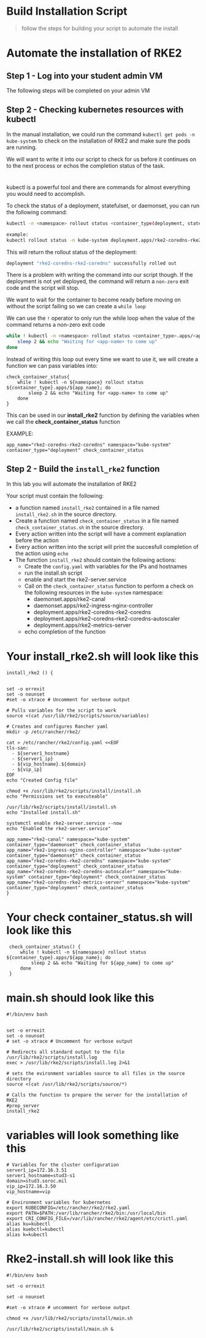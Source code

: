 # Build Installation Script
> follow the steps for building your script to automate the install

# Automate the installation of RKE2

## Step 1 - Log into your student admin VM

The following steps will be completed on your admin VM

## Step 2 - Checking kubernetes resources with kubectl

In the manual installation, we could run the command `kubectl get pods -n kube-system` to check on the installation of RKE2 and make sure the pods are running.

We will want to write it into our script to check for us before it continues on to the next process or echos the completion status of the task.

#

kubectl is a powerful tool and there are commands for almost everything you would need to accomplish.

To check the status of a deployment, statefulset, or daemonset, you can run the following command:

```bash
kubectl -n <namespace> rollout status <container_type(deployment, statefulset, or daemonset)>.apps/<app_name>

example:
kubectl rollout status -n kube-system deployment.apps/rke2-coredns-rke2-coredns
```

This will return the rollout status of the deployment:

```bash
deployment "rke2-coredns-rke2-coredns" successfully rolled out
```

There is a problem with writing the command into our script though.  If the deployment is not yet deployed, the command will return a `non-zero` exit code and the script will stop.

We want to wait for the container to become ready before moving on without the script failing so we can create a `while loop`

We can use the `!` operator to only run the while loop when the value of the command returns a non-zero exit code

```bash
while ! kubectl -n <namespace> rollout status <container_type>.apps/<app_name>; do
    sleep 2 && echo "Waiting for <app-name> to come up"
done
```

Instead of writing this loop out every time we want to use it, we will create a function we can pass variables into:

```shell
check_container_status{
    while ! kubectl -n ${namespace} rollout status ${container_type}.apps/${app_name}; do
        sleep 2 && echo "Waiting for <app-name> to come up"
    done
}
```

This can be used in our **install_rke2** function by defining the variables when we call the **check_container_status** function

EXAMPLE:

```shell
app_name="rke2-coredns-rke2-coredns" namespace="kube-system" container_type="deployment" check_container_status
```

## Step 2 - Build the `install_rke2` function

In this lab you will automate the installation of RKE2

Your script must contain the following:

- a function named `install_rke2` contained in a file named `install_rke2.sh` in the source directory.
- Create a function named `check_container_status` in a file named `check_container_status.sh` in the source directory.
- Every action written into the script will have a comment explanation before the action
- Every action written into the script will print the succesfull completion of the action using `echo`
- The function `install_rke2` should contain the following actions:
  - Create the `config.yaml` with variables for the IPs and hostnames
  - run the install.sh script
  - enable and start the rke2-server.service
  - Call on the `check_container_status` function to perform a check on the following resources in the `kube-system` namespace:
    - daemonset.apps/rke2-canal
    - daemonset.apps/rke2-ingress-nginx-controller
    - deployment.apps/rke2-coredns-rke2-coredns
    - deployment.apps/rke2-coredns-rke2-coredns-autoscaler
    - deployment.apps/rke2-metrics-server
  - echo completion of the function


# Your install_rke2.sh will look like this
```
install_rke2 () {


set -o errexit
set -o nounset
#set -o xtrace # Uncomment for verbose output

# Pulls variables for the script to work
source <(cat /usr/lib/rke2/scripts/source/variables)

# Creates and configures Rancher yaml
mkdir -p /etc/rancher/rke2/

cat > /etc/rancher/rke2/config.yaml <<EOF
tls-san:
  - ${server1_hostname}
  - ${server1_ip}
  - ${vip_hostname}.${domain}
  - ${vip_ip}
EOF
echo "Created Config file"

chmod +x /usr/lib/rke2/scripts/install/install.sh
echo "Permissions set to executeable"

/usr/lib/rke2/scripts/install/install.sh
echo "Installed install.sh"

systemctl enable rke2-server.service --now
echo "Enabled the rke2-server.service"

app_name="rke2-canal" namespace="kube-system" container_type="daemonset" check_container_status
app_name="rke2-ingress-nginx-controller" namespace="kube-system" container_type="daemonset" check_container_status
app_name="rke2-coredns-rke2-coredns" namespace="kube-system" container_type="deployment" check_container_status
app_name="rke2-coredns-rke2-coredns-autoscaler" namespace="kube-system" container_type="deployment" check_container_status
app_name="rke2-coredns-rke2-metrics-server" namespace="kube-system" container_type="deployment" check_container_status
}
```
# Your check container_status.sh will look like this
```
 check_container_status() {
     while ! kubectl -n ${namespace} rollout status ${container_type}.apps/${app_name}; do
         sleep 2 && echo "Waiting for ${app_name} to come up"
     done
 }
```
# main.sh should look like this
```
#!/bin/env bash


set -o errexit
set -o nounset
# set -o xtrace # Uncomment for verbose output

# Redirects all standard output to the file /usr/lib/rke2/scripts/install.log
exec > /usr/lib/rke2/scripts/install.log 2>&1 

# sets the evironment variables source to all files in the source directory
source <(cat /usr/lib/rke2/scripts/source/*)

# Calls the function to prepare the server for the installation of RKE2
#prep_server
install_rke2
```
# variables will look something like this
```
# Variables for the cluster configuration
server1_ip=172.16.3.51
server1_hostname=stud3-s1
domain=stud3.soroc.mil
vip_ip=172.16.3.50
vip_hostname=vip

# Environment variables for kubernetes
export KUBECONFIG=/etc/rancher/rke2/rke2.yaml
export PATH=$PATH:/var/lib/rancher/rke2/bin:/usr/local/bin
export CRI_CONFIG_FILE=/var/lib/rancher/rke2/agent/etc/crictl.yaml
alias ku=kubectl
alias kuebctl=kubectl
alias k=kubectl
```
# Rke2-install.sh will look like this
```
#!/bin/env bash

set -o errexit

set -o nounset

#set -o xtrace # uncomment for verbose output

chmod +x /usr/lib/rke2/scripts/install/main.sh

/usr/lib/rke2/scripts/install/main.sh &
```